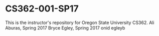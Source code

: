 # CS362-001-SP17
This is the instructor's repository for Oregon State University CS362.
Ali Aburas, Spring 2017
Bryce Egley, Spring 2017
onid egleyb

